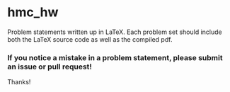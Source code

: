 # hmc_hw
Problem statements written up in LaTeX.
Each problem set should include both the LaTeX source code as well as the compiled pdf.

### If you notice a mistake in a problem statement, please submit an issue or pull request!
Thanks!
